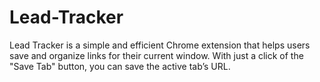 # Lead-Tracker
Lead Tracker is a simple and efficient Chrome extension that helps users save and organize links for their current window. With just a click of the "Save Tab" button, you can save the active tab’s URL.
